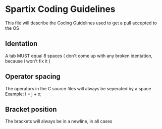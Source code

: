 # Spartix Coding Guidelines
This file will describe the Coding Guidelines used to get a pull accepted to the OS
## Identation
A tab MUST equal 8 spaces ( don't come up with any broken identation, because i won't fix it )
## Operator spacing
The operators in the C source files will always be seperated by a space
Example:
	i = j + x;
## Bracket position
The brackets will always be in a newline, in all cases
